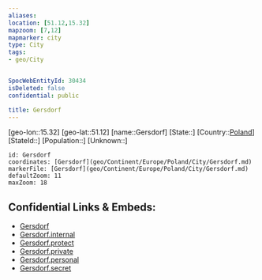 ```yaml
---
aliases: 
location: [51.12,15.32]
mapzoom: [7,12] 
mapmarker: city 
type: City
tags:
- geo/City


SpocWebEntityId: 30434
isDeleted: false
confidential: public

title: Gersdorf
---
```

[geo-lon::15.32]
[geo-lat::51.12]
[name::Gersdorf]
[State::]
[Country::[Poland](geo/Continent/Europe/Poland.md)]
[StateId::]
[Population::]
[Unknown::]


```leaflet
id: Gersdorf
coordinates: [Gersdorf](geo/Continent/Europe/Poland/City/Gersdorf.md)
markerFile: [Gersdorf](geo/Continent/Europe/Poland/City/Gersdorf.md)
defaultZoom: 11 
maxZoom: 18
```


## Confidential Links & Embeds: 
- [Gersdorf](../../../../../../_public/geo/Continent/Europe/Poland/City/Gersdorf.md) 
- [Gersdorf.internal](../../../../../../_internal/geo/Continent/Europe/Poland/City/Gersdorf.internal.md) 
- [Gersdorf.protect](../../../../../../_protect/geo/Continent/Europe/Poland/City/Gersdorf.protect.md) 
- [Gersdorf.private](../../../../../../_private/geo/Continent/Europe/Poland/City/Gersdorf.private.md) 
- [Gersdorf.personal](../../../../../../_personal/geo/Continent/Europe/Poland/City/Gersdorf.personal.md) 
- [Gersdorf.secret](../../../../../../_secret/geo/Continent/Europe/Poland/City/Gersdorf.secret.md) 
